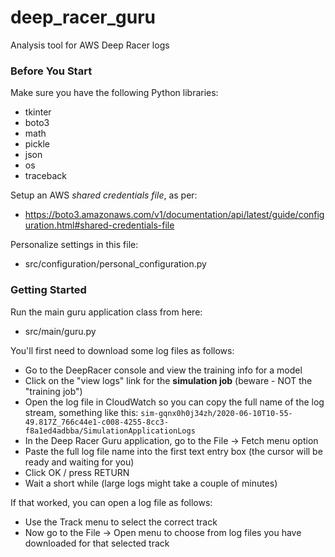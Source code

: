 # deep_racer_guru
Analysis tool for AWS Deep Racer logs


### Before You Start
Make sure you have the following Python libraries:
* tkinter
* boto3
* math
* pickle
* json
* os
* traceback

Setup an AWS *shared credentials file*, as per:
* https://boto3.amazonaws.com/v1/documentation/api/latest/guide/configuration.html#shared-credentials-file

Personalize settings in this file:
* src/configuration/personal_configuration.py

### Getting Started

Run the main guru application class from here:
* src/main/guru.py

You'll first need to download some log files as follows:
* Go to the DeepRacer console and view the training info for a model
* Click on the "view logs" link for the **simulation job** (beware - NOT the "training job")
* Open the log file in CloudWatch so you can copy the full name of the log stream, something like this:
`sim-gqnx0h0j34zh/2020-06-10T10-55-49.817Z_766c44e1-c008-4255-8cc3-f8a1ed4adbba/SimulationApplicationLogs`
* In the Deep Racer Guru application, go to the File -> Fetch menu option
* Paste the full log file name into the first text entry box (the cursor will be ready and waiting for you)
* Click OK / press RETURN
* Wait a short while (large logs might take a couple of minutes)

If that worked, you can open a log file as follows:
* Use the Track menu to select the correct track
* Now go to the File -> Open menu to choose from log files you have downloaded for that selected track


